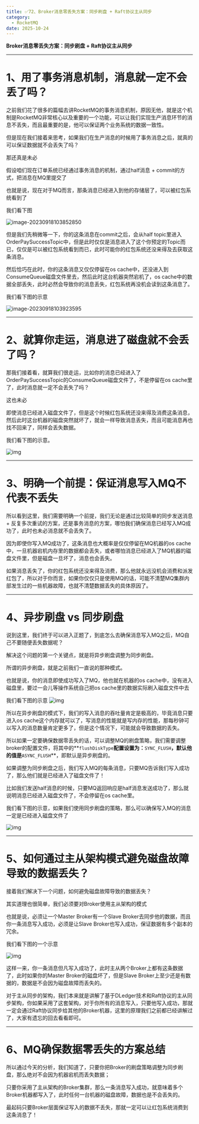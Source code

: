 ```yaml
---
title: ✅72、Broker消息零丢失方案：同步刷盘 + Raft协议主从同步
category:
  - RocketMQ
date: 2025-10-24
---
```



**Broker消息零丢失方案：同步刷盘 + Raft协议主从同步**

---

# 1、用了事务消息机制，消息就一定不会丢了吗？

之前我们花了很多的篇幅去讲RocketMQ的事务消息机制，原因无他，就是这个机制是RocketMQ非常核心以及重要的一个功能，可以让我们实现生产消息环节的消息不丢失，而且最重要的是，他可以保证两个业务系统的数据一致性。

但是现在我们接着来思考，如果我们在生产消息的时候用了事务消息之后，就真的可以保证数据就不会丢失了吗？

那还真是未必

假设咱们现在订单系统已经通过事务消息的机制，通过half消息 + commit的方式，把消息在MQ里提交了

也就是说，现在对于MQ而言，那条消息已经进入到他的存储层了，可以被红包系统看到了

我们看下图

![image-20230918103852850](https://studyimages.oss-cn-beijing.aliyuncs.com/img/RocketMQ/202309/202309181038942.png)

但是我们先稍微等一下，你的这条消息在commit之后，会从half topic里进入OrderPaySuccessTopic中，但是此时仅仅是消息进入了这个你预定的Topic而已，仅仅是可以被红包系统看到而已，此时可能你的红包系统还没来得及去获取这条消息。

然后恰巧在此时，你的这条消息又仅仅停留在os cache中，还没进入到ConsumeQueue磁盘文件里去，然后此时这台机器突然宕机了，os cache中的数据全部丢失，此时必然会导致你的消息丢失，红包系统再没机会读到这条消息了。

我们看下图的示意

![image-20230918103923595](https://studyimages.oss-cn-beijing.aliyuncs.com/img/RocketMQ/202309/202309181039652.png)

---

# 2、就算你走运，消息进了磁盘就不会丢了吗？

那我们接着看，就算我们很走运，比如你的消息已经进入了OrderPaySuccessTopic的ConsumeQueue磁盘文件了，不是停留在os cache里了，此时消息就一定不会丢失了吗？

这也未必

即使消息已经进入磁盘文件了，但是这个时候红包系统还没来得及消费这条消息，然后此时这台机器的磁盘突然就坏了，就会一样导致消息丢失，而且可能消息再也找不回来了，同样会丢失数据。

我们看下图的示意。

![img](https://studyimages.oss-cn-beijing.aliyuncs.com/img/RocketMQ/202309/202309181039578.png)

---

# 3、明确一个前提：保证消息写入MQ不代表不丢失

所以看到这里，我们需要明确一个前提，我们无论是通过比较简单的同步发送消息 + 反复多次重试的方案，还是事务消息的方案，哪怕我们确保消息已经写入MQ成功了，此时也未必消息就不会丢失了。

因为即使你写入MQ成功了，这条消息也大概率是仅仅停留在MQ机器的os cache中，一旦机器宕机内存里的数据都会丢失，或者哪怕消息已经进入了MQ机器的磁盘文件里，但是磁盘一旦坏了，消息也会丢失。

如果消息丢失了，你的红包系统还没来得及消费，那么他就永远没机会消费和派发红包了，所以对于你而言，如果你仅仅只是使用MQ的话，可能不清楚MQ集群内部发生过的一些机器故障，也就不清楚数据丢失的具体原因了。

---

# 4、异步刷盘 vs 同步刷盘

说到这里，我们终于可以进入正题了，到底怎么去确保消息写入MQ之后，MQ自己不要随便丢失数据呢？

解决这个问题的第一个关键点，就是将异步刷盘调整为同步刷盘。

所谓的异步刷盘，就是之前我们一直说的那种模式。

也就是说，你的消息即使成功写入了MQ，他也就在机器的os cache中，没有进入磁盘里，要过一会儿等操作系统自己把os cache里的数据实际刷入磁盘文件中去

我们看下图的示意  ![img](https://studyimages.oss-cn-beijing.aliyuncs.com/img/RocketMQ/202309/202309181040513.png)       

所以在异步刷盘的模式下，我们的写入消息的吞吐量肯定是极高的，毕竟消息只要进入os cache这个内存就可以了，写消息的性能就是写内存的性能，那每秒钟可以写入的消息数量肯定更多了，但是这个情况下，可能就会导致数据的丢失。

所以如果一定要确保数据零丢失的话，可以调整MQ的刷盘策略，我们需要调整broker的配置文件，将其中的**`flushDiskType`**配置设置为：**`SYNC_FLUSH`**，默认他的值是**`ASYNC_FLUSH`**，即默认是异步刷盘的。

如果调整为同步刷盘之后，我们写入MQ的每条消息，只要MQ告诉我们写入成功了，那么他们就是已经进入了磁盘文件了！

比如我们发送half消息的时候，只要MQ返回响应是half消息发送成功了，那么就说明消息已经进入磁盘文件了，不会停留在os cache里。

我们看下图的示意，如果我们使用同步刷盘的策略，那么可以确保写入MQ的消息一定是已经进入磁盘文件了

![img](https://studyimages.oss-cn-beijing.aliyuncs.com/img/RocketMQ/202309/202309181040341.png)

---

# 5、如何通过主从架构模式避免磁盘故障导致的数据丢失？

接着我们解决下一个问题，如何避免磁盘故障导致的数据丢失？

其实道理也很简单，我们必须要对Broker使用主从架构的模式

也就是说，必须让一个Master Broker有一个Slave Broker去同步他的数据，而且你一条消息写入成功，必须是让Slave Broker也写入成功，保证数据有多个副本的冗余。

我们看下图的一个示意

![img](https://studyimages.oss-cn-beijing.aliyuncs.com/img/RocketMQ/202309/202309181041288.png)       

这样一来，你一条消息但凡写入成功了，此时主从两个Broker上都有这条数据了，此时如果你的Master Broker的磁盘坏了，但是Slave Broker上至少还是有数据的，数据是不会因为磁盘故障而丢失的。

对于主从同步的架构，我们本来就是讲解了基于DLedger技术和Raft协议的主从同步架构，你如果采用了这套架构，对于你所有的消息写入，只要他写入成功，那就一定会通过Raft协议同步给其他的Broker机器，这里的原理我们之前都已经讲解过了，大家有遗忘的回去看看即可。

---

# 6、MQ确保数据零丢失的方案总结

所以通过今天的分析，我们知道了，只要你把Broker的刷盘策略调整为同步刷盘，那么绝对不会因为机器宕机而丢失数据；

只要你采用了主从架构的Broker集群，那么一条消息写入成功，就意味着多个Broker机器都写入了，此时任何一台机器的磁盘故障，数据也是不会丢失的。

最起码只要Broker层面保证写入的数据不丢失，那就一定可以让红包系统消费到这条消息了！